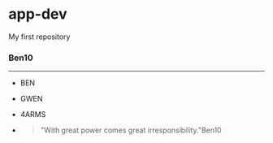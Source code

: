 # app-dev
My first repository
### Ben10
---
- BEN
- GWEN
- 4ARMS

- > "With great power comes great irresponsibility."Ben10 
